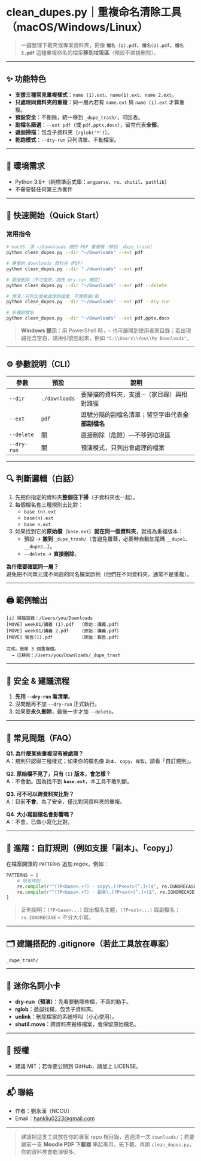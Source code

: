 # clean_dupes.py｜重複命名清除工具（macOS/Windows/Linux）

> 一鍵整理下載夾或專案資料夾，把像 **`檔名 (1).pdf`、`檔名(2).pdf`、`檔名 3.pdf`** 這種重複命名的檔案**移到垃圾區**（預設不直接刪除）。

---

## ✨ 功能特色
- **支援三種常見重複樣式**：`name (1).ext`、`name(1).ext`、`name 2.ext`。
- **只處理同資料夾的重複**：同一層內若有 `name.ext` 與 `name (1).ext` 才算重複。
- **預設安全**：不刪除，統一移到 `_dupe_trash/`，可回收。
- **副檔名篩選**：`--ext pdf`（或 `pdf,pptx,docx`），留空代表**全部**。
- **遞迴掃描**：包含子資料夾（`rglob('*')`）。
- **乾跑模式**：`--dry-run` 只列清單、不動檔案。

---

## 🧰 環境需求
- Python 3.8+（純標準函式庫：`argparse`、`re`、`shutil`、`pathlib`）
- 不需安裝任何第三方套件

---

## 🚀 快速開始（Quick Start）

### 常用指令
```bash
# macOS：清 ~/Downloads 裡的 PDF 重複檔（移到 _dupe_trash）
python clean_dupes.py --dir "~/Downloads" --ext pdf

# 專案的 downloads 資料夾（PDF）
python clean_dupes.py --dir "./downloads" --ext pdf

# 直接刪除（不可復原，請先 dry-run 確認）
python clean_dupes.py --dir "~/Downloads" --ext pdf --delete

# 預演：只列出會被處理的檔案，不實際搬/刪
python clean_dupes.py --dir "~/Downloads" --ext pdf --dry-run

# 多種副檔名
python clean_dupes.py --dir "~/Downloads" --ext pdf,pptx,docx
```

> **Windows 提示**：用 PowerShell 時，`~` 也可展開到使用者家目錄；若出現路徑含空白，請用引號包起來，例如 `"C:\\Users\\You\\My Downloads"`。

---

## ⚙️ 參數說明（CLI）
| 參數 | 預設 | 說明 |
|---|---|---|
| `--dir` | `./downloads` | 要掃描的資料夾，支援 `~`（家目錄）與相對路徑 |
| `--ext` | `pdf` | 逗號分隔的副檔名清單；留空字串代表**全部副檔名** |
| `--delete` | 關 | 直接刪除（危險）—不移到垃圾區 |
| `--dry-run` | 關 | 預演模式，只列出會處理的檔案 |

---

## 🔍 判斷邏輯（白話）
1. 先把你指定的資料夾**整個往下掃**（子資料夾也一起）。
2. 每個檔名套三種規則去比對：
   - `base (n).ext`  
   - `base(n).ext`  
   - `base n.ext`
3. 如果找到它的**原始檔**（`base.ext`）**就在同一個資料夾**，就視為重複版本：
   - 預設 → **搬到** `_dupe_trash/`（會避免覆蓋，必要時自動加尾碼 `__dupe1`、`__dupe2`…）。
   - `--delete` → **直接刪除**。

**為什麼要確認同一層？**  
避免把不同單元或不同週的同名檔案誤判（他們在不同資料夾，通常不是重複）。

---

## 🖨️ 範例輸出
```
[i] 掃描目錄：/Users/you/Downloads
[MOVE] week01/講義 (1).pdf  （原始：講義.pdf）
[MOVE] week01/講義 2.pdf    （原始：講義.pdf）
[MOVE] 報告(1).pdf          （原始：報告.pdf）

完成。搬移 3 個重複檔。
  → 已移到：/Users/you/Downloads/_dupe_trash
```

---

## 🧪 安全 & 建議流程
1. **先用 `--dry-run` 看清單**。
2. 沒問題再不加 `--dry-run` 正式執行。
3. 如果要**永久刪除**，最後一步才加 `--delete`。

---

## 🧯 常見問題（FAQ）
**Q1. 為什麼某些重複沒有被處理？**  
A：規則只認得三種樣式；如果你的檔名像 `副本`、`copy`、`複製`，請看「自訂規則」。

**Q2. 原始檔不見了，只有 `(1)` 版本，會怎樣？**  
A：不會動。因為找不到 **`base.ext`**，本工具不敢判斷。

**Q3. 可不可以跨資料夾比對？**  
A：目前**不會**。為了安全，僅比對同資料夾的重複。

**Q4. 大小寫副檔名會影響嗎？**  
A：不會，已做小寫化比對。

---

## 🧩 進階：自訂規則（例如支援「副本」、「copy」）
在檔案開頭的 `PATTERNS` 追加 regex，例如：
```python
PATTERNS = [
    # 既有規則...
    re.compile(r"^(?P<base>.+?) - copy\.(?P<ext>[^.]+)$", re.IGNORECASE),
    re.compile(r"^(?P<base>.+?) - 副本\.(?P<ext>[^.]+)$", re.IGNORECASE),
]
```
> 正則說明：`(?P<base>...)` 取出檔名主體，`(?P<ext>...)` 取副檔名；`re.IGNORECASE` = 不分大小寫。

---

## 🗂️ 建議搭配的 .gitignore（若此工具放在專案）
```
_dupe_trash/
```

---

## 🧠 迷你名詞小卡
- **dry-run（預演）**：先看要動哪些檔，不真的動手。
- **rglob**：遞迴找檔，包含子資料夾。
- **unlink**：刪除檔案的系統呼叫（小心使用）。
- **shutil.move**：跨資料夾搬移檔案，會保留原始檔名。

---

## 🧾 授權
- 建議 MIT；若你要公開到 GitHub，請加上 LICENSE。

---

## 📬 聯絡
- 作者：劉永漢（NCCU）
- Email：hankliu0223@gmail.com

---

> 建議把這支工具放在你的專案 repo 根目錄，週週清一次 `downloads/`；若要跟前一支 **Moodle PDF 下載器** 串起來用，先下載、再跑 `clean_dupes.py`，你的資料夾會乾淨很多。
